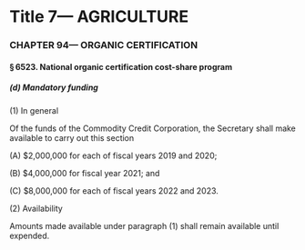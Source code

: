 
# Title 7— AGRICULTURE
### CHAPTER 94— ORGANIC CERTIFICATION
#### § 6523. National organic certification cost-share program
##### (d) Mandatory funding

(1) In general

Of the funds of the Commodity Credit Corporation, the Secretary shall make available to carry out this section

(A) $2,000,000 for each of fiscal years 2019 and 2020;

(B) $4,000,000 for fiscal year 2021; and

(C) $8,000,000 for each of fiscal years 2022 and 2023.

(2) Availability

Amounts made available under paragraph (1) shall remain available until expended.
